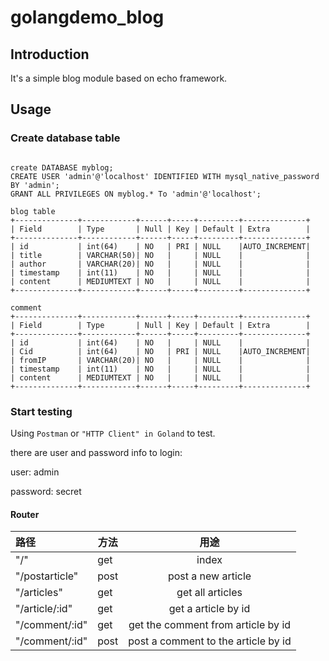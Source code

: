 # golangdemo_blog

## Introduction
It's a simple blog module based on echo framework.

## Usage

### Create database table
```mysql

create DATABASE myblog;
CREATE USER 'admin'@'localhost' IDENTIFIED WITH mysql_native_password BY 'admin';
GRANT ALL PRIVILEGES ON myblog.* To 'admin'@'localhost';

blog table
+--------------+------------+------+-----+---------+--------------+
| Field        | Type       | Null | Key | Default | Extra        |
+--------------+------------+------+-----+---------+--------------+
| id           | int(64)    | NO   | PRI | NULL    |AUTO_INCREMENT|
| title        | VARCHAR(50)| NO   |     | NULL    |              |
| author       | VARCHAR(20)| NO   |     | NULL    |              |
| timestamp    | int(11)    | NO   |     | NULL    |              |
| content      | MEDIUMTEXT | NO   |     | NULL    |              |
+--------------+------------+------+-----+---------+--------------+

comment
+--------------+------------+------+-----+---------+--------------+
| Field        | Type       | Null | Key | Default | Extra        |
+--------------+------------+------+-----+---------+--------------+
| id           | int(64)    | NO   |     | NULL    |              |
| Cid          | int(64)    | NO   | PRI | NULL    |AUTO_INCREMENT|
| fromIP       | VARCHAR(20)| NO   |     | NULL    |              |
| timestamp    | int(11)    | NO   |     | NULL    |              |
| content      | MEDIUMTEXT | NO   |     | NULL    |              |
+--------------+------------+------+-----+---------+--------------+
```

### Start testing
Using `Postman` or `"HTTP Client" in Goland` to test.

there are user and password info to login:

user: admin

password: secret

#### Router
|路径|方法|用途|
|:---|----|:---:|
|"/"           | get |index|
|"/postarticle" |post |post a new article|
|"/articles"    |get |get all articles|
|"/article/:id" |get |get a article by id|
|"/comment/:id" |get |get the comment from article by id|
|"/comment/:id" |post |post a comment to the article by id|
